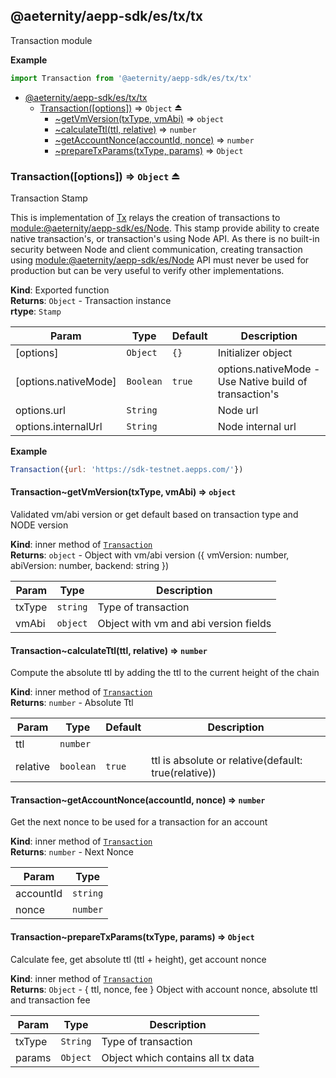 <a id="module_@aeternity/aepp-sdk/es/tx/tx"></a>

## @aeternity/aepp-sdk/es/tx/tx
Transaction module

**Example**  
```js
import Transaction from '@aeternity/aepp-sdk/es/tx/tx'
```

* [@aeternity/aepp-sdk/es/tx/tx](#module_@aeternity/aepp-sdk/es/tx/tx)
    * [Transaction([options])](#exp_module_@aeternity/aepp-sdk/es/tx/tx--Transaction) ⇒ `Object` ⏏
        * [~getVmVersion(txType, vmAbi)](#module_@aeternity/aepp-sdk/es/tx/tx--Transaction..getVmVersion) ⇒ `object`
        * [~calculateTtl(ttl, relative)](#module_@aeternity/aepp-sdk/es/tx/tx--Transaction..calculateTtl) ⇒ `number`
        * [~getAccountNonce(accountId, nonce)](#module_@aeternity/aepp-sdk/es/tx/tx--Transaction..getAccountNonce) ⇒ `number`
        * [~prepareTxParams(txType, params)](#module_@aeternity/aepp-sdk/es/tx/tx--Transaction..prepareTxParams) ⇒ `Object`

<a id="exp_module_@aeternity/aepp-sdk/es/tx/tx--Transaction"></a>

### Transaction([options]) ⇒ `Object` ⏏
Transaction Stamp

This is implementation of [Tx](api/tx.md) relays
the creation of transactions to [module:@aeternity/aepp-sdk/es/Node](module:@aeternity/aepp-sdk/es/Node).
This stamp provide ability to create native transaction's,
or transaction's using Node API.
As there is no built-in security between Node and client communication,
creating transaction using [module:@aeternity/aepp-sdk/es/Node](module:@aeternity/aepp-sdk/es/Node) API
must never be used for production but can be very useful to verify other
implementations.

**Kind**: Exported function  
**Returns**: `Object` - Transaction instance  
**rtype**: `Stamp`

| Param | Type | Default | Description |
| --- | --- | --- | --- |
| [options] | `Object` | <code>{}</code> | Initializer object |
| [options.nativeMode] | `Boolean` | <code>true</code> | options.nativeMode - Use Native build of transaction's |
| options.url | `String` |  | Node url |
| options.internalUrl | `String` |  | Node internal url |

**Example**  
```js
Transaction({url: 'https://sdk-testnet.aepps.com/'})
```
<a id="module_@aeternity/aepp-sdk/es/tx/tx--Transaction..getVmVersion"></a>

#### Transaction~getVmVersion(txType, vmAbi) ⇒ `object`
Validated vm/abi version or get default based on transaction type and NODE version

**Kind**: inner method of [`Transaction`](#exp_module_@aeternity/aepp-sdk/es/tx/tx--Transaction)  
**Returns**: `object` - Object with vm/abi version ({ vmVersion: number, abiVersion: number, backend: string })  

| Param | Type | Description |
| --- | --- | --- |
| txType | `string` | Type of transaction |
| vmAbi | `object` | Object with vm and abi version fields |

<a id="module_@aeternity/aepp-sdk/es/tx/tx--Transaction..calculateTtl"></a>

#### Transaction~calculateTtl(ttl, relative) ⇒ `number`
Compute the absolute ttl by adding the ttl to the current height of the chain

**Kind**: inner method of [`Transaction`](#exp_module_@aeternity/aepp-sdk/es/tx/tx--Transaction)  
**Returns**: `number` - Absolute Ttl  

| Param | Type | Default | Description |
| --- | --- | --- | --- |
| ttl | `number` |  |  |
| relative | `boolean` | <code>true</code> | ttl is absolute or relative(default: true(relative)) |

<a id="module_@aeternity/aepp-sdk/es/tx/tx--Transaction..getAccountNonce"></a>

#### Transaction~getAccountNonce(accountId, nonce) ⇒ `number`
Get the next nonce to be used for a transaction for an account

**Kind**: inner method of [`Transaction`](#exp_module_@aeternity/aepp-sdk/es/tx/tx--Transaction)  
**Returns**: `number` - Next Nonce  

| Param | Type |
| --- | --- |
| accountId | `string` | 
| nonce | `number` | 

<a id="module_@aeternity/aepp-sdk/es/tx/tx--Transaction..prepareTxParams"></a>

#### Transaction~prepareTxParams(txType, params) ⇒ `Object`
Calculate fee, get absolute ttl (ttl + height), get account nonce

**Kind**: inner method of [`Transaction`](#exp_module_@aeternity/aepp-sdk/es/tx/tx--Transaction)  
**Returns**: `Object` - { ttl, nonce, fee } Object with account nonce, absolute ttl and transaction fee  

| Param | Type | Description |
| --- | --- | --- |
| txType | `String` | Type of transaction |
| params | `Object` | Object which contains all tx data |

